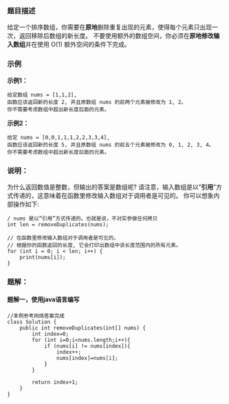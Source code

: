### 题目描述
给定一个排序数组，你需要在**原地**删除重复出现的元素，使得每个元素只出现一次，返回移除后数组的新长度。
不要使用额外的数组空间，你必须在**原地修改输入数组**并在使用 O(1) 额外空间的条件下完成。

### 示例
**示例1：**
```
给定数组 nums = [1,1,2], 
函数应该返回新的长度 2, 并且原数组 nums 的前两个元素被修改为 1, 2。 
你不需要考虑数组中超出新长度后面的元素。
```
**示例2：**
```
给定 nums = [0,0,1,1,1,2,2,3,3,4],
函数应该返回新的长度 5, 并且原数组 nums 的前五个元素被修改为 0, 1, 2, 3, 4。
你不需要考虑数组中超出新长度后面的元素。
```

### 说明：
为什么返回数值是整数，但输出的答案是数组呢?
请注意，输入数组是以“**引用**”方式传递的，这意味着在函数里修改输入数组对于调用者是可见的。
你可以想象内部操作如下:
```
/ nums 是以“引用”方式传递的。也就是说，不对实参做任何拷贝
int len = removeDuplicates(nums);

// 在函数里修改输入数组对于调用者是可见的。
// 根据你的函数返回的长度, 它会打印出数组中该长度范围内的所有元素。
for (int i = 0; i < len; i++) {
    print(nums[i]);
}
```

### 题解：
#### 题解一，使用java语言编写
```
//本例参考网络答案完成
class Solution {
    public int removeDuplicates(int[] nums) {
        int index=0;
        for (int i=0;i<nums.length;i++){
            if (nums[i] != nums[index]){
                index++;
                nums[index]=nums[i];
            }
        }

        return index+1;
    }
}
```